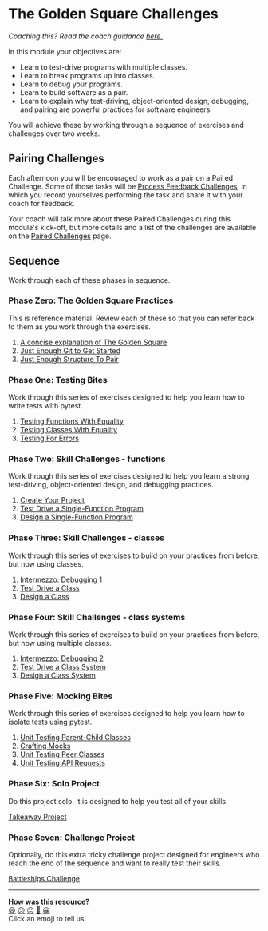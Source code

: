 # The Golden Square Challenges

_Coaching this? Read the coach guidance
[here.](https://github.com/makersacademy/slug/blob/main/materials/universe/golden_square/python/HOW_TO_COACH.x.md)_

In this module your objectives are:

* Learn to test-drive programs with multiple classes.
* Learn to break programs up into classes.
* Learn to debug your programs.
* Learn to build software as a pair.
* Learn to explain why test-driving, object-oriented design, debugging, and
  pairing are powerful practices for software engineers.

You will achieve these by working through a sequence of exercises and challenges
over two weeks.

## Pairing Challenges

Each afternoon you will be encouraged to work as a pair on a Paired Challenge.
Some of those tasks will be [Process Feedback
Challenges](pills/process_feedback_challenges.md), in which you record
yourselves performing the task and share it with your coach for feedback.

Your coach will talk more about these Paired Challenges during this module's
kick-off, but more details and a list of the challenges are available on the
[Paired Challenges](./paired_challenges/README.md) page.

## Sequence

Work through each of these phases in sequence.

### Phase Zero: The Golden Square Practices

This is reference material. Review each of these so that you can refer back to
them as you work through the exercises.

1. [A concise explanation of The Golden Square](pills/the_golden_square.md)
2. [Just Enough Git to Get Started](pills/just_enough_git.md)
3. [Just Enough Structure To Pair](pills/just_enough_pairing.md)

<!-- OMITTED -->

### Phase One: Testing Bites

Work through this series of exercises designed to help you learn how to write
tests with pytest.

1. [Testing Functions With
   Equality](testing_bites/01_testing_functions_with_equality_bite.md)
2. [Testing Classes With
   Equality](testing_bites/02_testing_classes_with_equality_bite.md)
3. [Testing For Errors](testing_bites/03_testing_for_errors_bite.md)

### Phase Two: Skill Challenges - functions

Work through this series of exercises designed to help you learn a strong
test-driving, object-oriented design, and debugging practices.

1. [Create Your Project](challenges/01_create_your_project.md)
2. [Test Drive a Single-Function
   Program](challenges/02_test_drive_a_single_function.md)
3. [Design a Single-Function
   Program](challenges/03_design_a_single_function.md)

### Phase Three: Skill Challenges - classes

Work through this series of exercises to build on your practices from before,
but now using classes.

1. [Intermezzo: Debugging 1](challenges/04_intermezzo_debugging_1.md)
2. [Test Drive a Class](challenges/05_test_drive_a_class.md)
3. [Design a Class](challenges/06_design_a_class.md) 

### Phase Four: Skill Challenges - class systems

Work through this series of exercises to build on your practices from before,
but now using multiple classes.

1. [Intermezzo: Debugging 2](challenges/07_intermezzo_debugging_2.md)
2. [Test Drive a Class System](challenges/08_test_drive_a_class_system.md) 
3. [Design a Class System](challenges/09_design_a_class_system.md)

### Phase Five: Mocking Bites

Work through this series of exercises designed to help you learn how to isolate
tests using pytest.

1. [Unit Testing Parent-Child
   Classes](mocking_bites/01_unit_testing_parent_child_classes_bite.md)
2. [Crafting Mocks](mocking_bites/02_crafting_mocks_bite.md)
3. [Unit Testing Peer
   Classes](mocking_bites/03_unit_testing_peer_classes_bite.md)
4. [Unit Testing API
   Requests](mocking_bites/04_unit_testing_api_requests_bite.md)

### Phase Six: Solo Project

Do this project solo. It is designed to help you test all of your skills.

[Takeaway Project](projects/README.md)

### Phase Seven: Challenge Project

Optionally, do this extra tricky challenge project designed for engineers who
reach the end of the sequence and want to really test their skills.

[Battleships Challenge](codebases/battleships)


<!-- BEGIN GENERATED SECTION DO NOT EDIT -->

---

**How was this resource?**  
[😫](https://airtable.com/shrUJ3t7KLMqVRFKR?prefill_Repository=makersacademy%2Fgolden-square-in-python&prefill_File=README.md&prefill_Sentiment=😫) [😕](https://airtable.com/shrUJ3t7KLMqVRFKR?prefill_Repository=makersacademy%2Fgolden-square-in-python&prefill_File=README.md&prefill_Sentiment=😕) [😐](https://airtable.com/shrUJ3t7KLMqVRFKR?prefill_Repository=makersacademy%2Fgolden-square-in-python&prefill_File=README.md&prefill_Sentiment=😐) [🙂](https://airtable.com/shrUJ3t7KLMqVRFKR?prefill_Repository=makersacademy%2Fgolden-square-in-python&prefill_File=README.md&prefill_Sentiment=🙂) [😀](https://airtable.com/shrUJ3t7KLMqVRFKR?prefill_Repository=makersacademy%2Fgolden-square-in-python&prefill_File=README.md&prefill_Sentiment=😀)  
Click an emoji to tell us.

<!-- END GENERATED SECTION DO NOT EDIT -->
